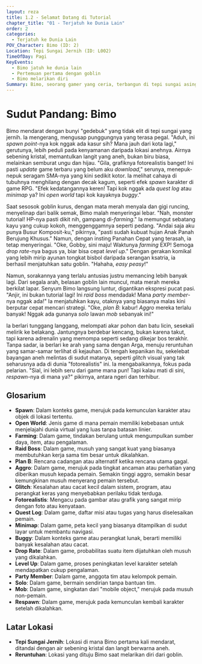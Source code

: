 ```yaml
---
layout: reza
title: 1.2 - Selamat Datang di Tutorial
chapter_title: "01 - Terjatuh ke Dunia Lain"
order: 2
categories:
  - Terjatuh ke Dunia Lain
POV_Character: Bimo (ID: 2)
Location: Tepi Sungai Jernih (ID: L002)
TimeOfDay: Pagi
KeyEvents:
  - Bimo jatuh ke dunia lain
  - Pertemuan pertama dengan goblin
  - Bimo melarikan diri
Summary: Bimo, seorang gamer yang ceria, terbangun di tepi sungai asing dan mengira dunia baru ini adalah game. Ia menghadapi goblin dengan gaya bermainnya sebelum akhirnya melarikan diri.
---
```

# Sudut Pandang: Bimo

Bimo mendarat dengan bunyi "gedebuk" yang tidak elit di tepi sungai yang jernih. Ia mengerang, mengusap punggungnya yang terasa pegal. "Aduh, ini *spawn point*-nya kok nggak ada kasur sih? Mana jauh dari kota lagi," gerutunya, lebih peduli pada kenyamanan daripada lokasi anehnya. Airnya sebening kristal, memantulkan langit yang aneh, bukan biru biasa, melainkan semburat ungu dan hijau. "Gila, grafiknya fotorealistis banget! Ini pasti *update* game terbaru yang belum aku *download*," serunya, menepuk-nepuk seragam SMA-nya yang kini sedikit kotor. Ia melihat cahaya di tubuhnya menghilang dengan decak kagum, seperti efek *spawn* karakter di game RPG. "Efek kedatangannya keren! Tapi kok nggak ada *quest log* atau *minimap* ya? Ini *open world* tapi kok kayaknya *buggy*."

Saat sesosok goblin kurus, dengan mata merah menyala dan gigi runcing, menyelinap dari balik semak, Bimo malah menyeringai lebar. "Nah, monster tutorial! HP-nya pasti dikit nih, gampang di-*farming*." Ia memungut sebatang kayu yang cukup kokoh, menggenggamnya seperti pedang. "Andai saja aku punya Busur Komposit-ku," pikirnya, "pasti sudah kubuat hujan Anak Panah Berujung Khusus." Namun, dengan insting Panahan Cepat yang terasah, ia tetap menyeringai. "Oke, Gobby, sini maju! Waktunya *farming* EXP! Semoga *drop rate*-nya bagus ya, biar bisa cepat *level up*." Dengan gerakan komikal yang lebih mirip ayunan tongkat bisbol daripada serangan ksatria, ia berhasil menjatuhkan satu goblin. "Hahaha, *easy peasy*!"

Namun, sorakannya yang terlalu antusias justru memancing lebih banyak lagi. Dari segala arah, belasan goblin lain muncul, mata merah mereka berkilat lapar. Senyum Bimo langsung luntur, digantikan ekspresi pucat pasi. "Anjir, ini bukan tutorial lagi! Ini *raid boss* mendadak! Mana *party member*-nya nggak ada!" Ia menjatuhkan kayu, otaknya yang biasanya malas kini berputar cepat mencari strategi. "Oke, *plan B*: kabur! *Aggro* mereka terlalu banyak! Nggak ada gunanya *solo* lawan *mob* sebanyak ini!"

Ia berlari tunggang langgang, melompati akar pohon dan batu licin, sesekali melirik ke belakang. Jantungnya berdebar kencang, bukan karena takut, tapi karena adrenalin yang memompa seperti sedang dikejar bos terakhir. Tanpa sadar, ia berlari ke arah yang sama dengan Arga, menuju reruntuhan yang samar-samar terlihat di kejauhan. Di tengah kepanikan itu, sekelebat bayangan aneh melintas di sudut matanya, seperti *glitch* visual yang tak seharusnya ada di dunia "fotorealistis" ini. Ia mengabaikannya, fokus pada pelarian. "Sial, ini lebih seru dari game mana pun! Tapi kalau mati di sini, *respawn*-nya di mana ya?" pikirnya, antara ngeri dan terhibur.

## Glosarium

*   **Spawn**: Dalam konteks game, merujuk pada kemunculan karakter atau objek di lokasi tertentu.
*   **Open World**: Jenis game di mana pemain memiliki kebebasan untuk menjelajahi dunia virtual yang luas tanpa batasan linier.
*   **Farming**: Dalam game, tindakan berulang untuk mengumpulkan sumber daya, item, atau pengalaman.
*   **Raid Boss**: Dalam game, musuh yang sangat kuat yang biasanya membutuhkan kerja sama tim besar untuk dikalahkan.
*   **Plan B**: Rencana cadangan atau alternatif ketika rencana utama gagal.
*   **Aggro**: Dalam game, merujuk pada tingkat ancaman atau perhatian yang diberikan musuh kepada pemain. Semakin tinggi aggro, semakin besar kemungkinan musuh menyerang pemain tersebut.
*   **Glitch**: Kesalahan atau cacat kecil dalam sistem, program, atau perangkat keras yang menyebabkan perilaku tidak terduga.
*   **Fotorealistis**: Mengacu pada gambar atau grafik yang sangat mirip dengan foto atau kenyataan.
*   **Quest Log**: Dalam game, daftar misi atau tugas yang harus diselesaikan pemain.
*   **Minimap**: Dalam game, peta kecil yang biasanya ditampilkan di sudut layar untuk membantu navigasi.
*   **Buggy**: Dalam konteks game atau perangkat lunak, berarti memiliki banyak kesalahan atau cacat.
*   **Drop Rate**: Dalam game, probabilitas suatu item dijatuhkan oleh musuh yang dikalahkan.
*   **Level Up**: Dalam game, proses peningkatan level karakter setelah mendapatkan cukup pengalaman.
*   **Party Member**: Dalam game, anggota tim atau kelompok pemain.
*   **Solo**: Dalam game, bermain sendirian tanpa bantuan tim.
*   **Mob**: Dalam game, singkatan dari "mobile object," merujuk pada musuh non-pemain.
*   **Respawn**: Dalam game, merujuk pada kemunculan kembali karakter setelah dikalahkan.

## Latar Lokasi

*   **Tepi Sungai Jernih**: Lokasi di mana Bimo pertama kali mendarat, ditandai dengan air sebening kristal dan langit berwarna aneh.
*   **Reruntuhan**: Lokasi yang dituju Bimo saat melarikan diri dari goblin.
